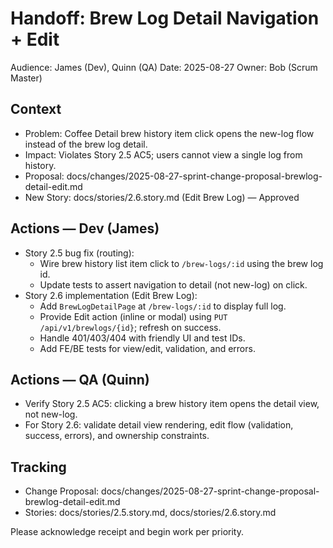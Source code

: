# Handoff: Brew Log Detail Navigation + Edit

Audience: James (Dev), Quinn (QA)
Date: 2025-08-27
Owner: Bob (Scrum Master)

## Context
- Problem: Coffee Detail brew history item click opens the new-log flow instead of the brew log detail.
- Impact: Violates Story 2.5 AC5; users cannot view a single log from history.
- Proposal: docs/changes/2025-08-27-sprint-change-proposal-brewlog-detail-edit.md
- New Story: docs/stories/2.6.story.md (Edit Brew Log) — Approved

## Actions — Dev (James)
- Story 2.5 bug fix (routing):
  - Wire brew history list item click to `/brew-logs/:id` using the brew log id.
  - Update tests to assert navigation to detail (not new-log) on click.
- Story 2.6 implementation (Edit Brew Log):
  - Add `BrewLogDetailPage` at `/brew-logs/:id` to display full log.
  - Provide Edit action (inline or modal) using `PUT /api/v1/brewlogs/{id}`; refresh on success.
  - Handle 401/403/404 with friendly UI and test IDs.
  - Add FE/BE tests for view/edit, validation, and errors.

## Actions — QA (Quinn)
- Verify Story 2.5 AC5: clicking a brew history item opens the detail view, not new-log.
- For Story 2.6: validate detail view rendering, edit flow (validation, success, errors), and ownership constraints.

## Tracking
- Change Proposal: docs/changes/2025-08-27-sprint-change-proposal-brewlog-detail-edit.md
- Stories: docs/stories/2.5.story.md, docs/stories/2.6.story.md

Please acknowledge receipt and begin work per priority.

